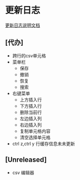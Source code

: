 # 更新日志

[更新日志说明文档](https://keepachangelog.com/zh-CN/1.0.0/)

## [代办]
- 跨行的csv单元格
- 菜单栏
    - 保存
    - 撤销
    - 恢复
    - 搜索
- 右键菜单
    - 上方插入行
    - 下方插入行
    - 删除当前行
    - 左边插入列
    - 右边插入列
    - 复制单元格内容
    - 清空选择单元格
- ctrl z,ctrl y 行缓存信息未未更新
## [Unreleased]

- csv 编辑器
